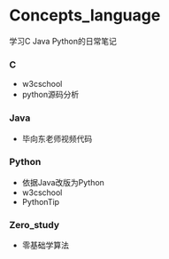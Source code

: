 Concepts_language
=================
学习C Java Python的日常笔记

### C

* w3cschool
* python源码分析

### Java

* 毕向东老师视频代码

### Python

* 依据Java改版为Python
* w3cschool
* PythonTip

### Zero_study

* 零基础学算法

